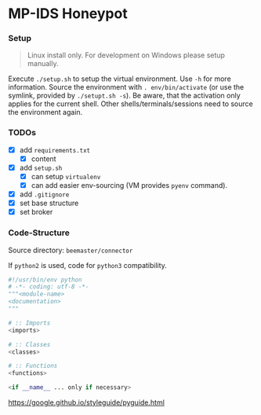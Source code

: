 MP-IDS Honeypot
===============

### Setup

> Linux install only. For development on Windows please setup manually.

Execute `./setup.sh` to setup the virtual environment. Use `-h` for more
information. Source the environment with `. env/bin/activate` (or use the
symlink, provided by `./setupt.sh -s`). Be aware, that the activation only
applies for the current shell. Other shells/terminals/sessions need to source
the environment again.

### TODOs

- [x] add `requirements.txt`
    - [x] content
- [x] add `setup.sh`
    - [x] can setup `virtualenv`
    - [x] can add easier env-sourcing (VM provides `pyenv` command).
- [x] add `.gitignore`
- [x] set base structure
- [x] set broker

### Code-Structure

Source directory: `beemaster/connector`

If `python2` is used, code for `python3` compatibility.

```python
#!/usr/bin/env python
# -*- coding: utf-8 -*-
"""<module-name>
<documentation>
"""

# :: Imports
<imports>

# :: Classes
<classes>

# :: Functions
<functions>

<if __name__ ... only if necessary>
```

https://google.github.io/styleguide/pyguide.html
